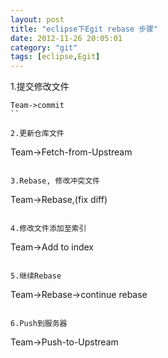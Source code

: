 ```yaml
---
layout: post
title: "eclipse下Egit rebase 步骤"
date: 2012-11-26 20:05:01
category: "git"
tags: [eclipse,Egit]
---
```

1.提交修改文件  

```
Team->commit
``

2.更新仓库文件  

```
Team->Fetch-from-Upstream
```<!-- more -->

3.Rebase, 修改冲突文件  

```
Team->Rebase,(fix diff)
```

4.修改文件添加至索引  

```
Team->Add to index
```

5.继续Rebase  

```
Team->Rebase->continue rebase
```

6.Push到服务器  

```
Team->Push-to-Upstream
```
